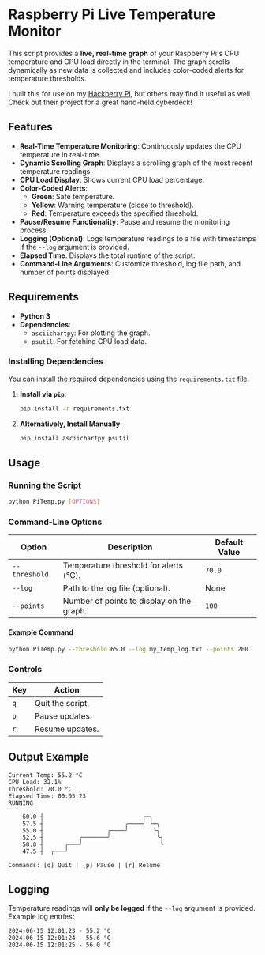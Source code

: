 # Raspberry Pi Live Temperature Monitor

This script provides a **live, real-time graph** of your Raspberry Pi's CPU temperature and CPU load directly in the terminal. The graph scrolls dynamically as new data is collected and includes color-coded alerts for temperature thresholds.

I built this for use on my [Hackberry Pi](https://github.com/ZitaoTech/Hackberry-Pi_Zero), but others may find it useful as well. Check out their project for a great hand-held cyberdeck!

## Features

- **Real-Time Temperature Monitoring**: Continuously updates the CPU temperature in real-time.
- **Dynamic Scrolling Graph**: Displays a scrolling graph of the most recent temperature readings.
- **CPU Load Display**: Shows current CPU load percentage.
- **Color-Coded Alerts**:
  - **Green**: Safe temperature.
  - **Yellow**: Warning temperature (close to threshold).
  - **Red**: Temperature exceeds the specified threshold.
- **Pause/Resume Functionality**: Pause and resume the monitoring process.
- **Logging (Optional)**: Logs temperature readings to a file with timestamps if the `--log` argument is provided.
- **Elapsed Time**: Displays the total runtime of the script.
- **Command-Line Arguments**: Customize threshold, log file path, and number of points displayed.

## Requirements

- **Python 3**
- **Dependencies**:
  - `asciichartpy`: For plotting the graph.
  - `psutil`: For fetching CPU load data.

### Installing Dependencies

You can install the required dependencies using the `requirements.txt` file.

1. **Install via `pip`**:

   ```bash
   pip install -r requirements.txt
   ```

2. **Alternatively, Install Manually**:

   ```bash
   pip install asciichartpy psutil
   ```

## Usage

### Running the Script

```bash
python PiTemp.py [OPTIONS]
```

### Command-Line Options

| Option               | Description                                       | Default Value           |
|----------------------|---------------------------------------------------|------------------------|
| `--threshold`        | Temperature threshold for alerts (°C).            | `70.0`                 |
| `--log`              | Path to the log file (optional).                  | None                   |
| `--points`           | Number of points to display on the graph.         | `100`                  |

#### Example Command

```bash
python PiTemp.py --threshold 65.0 --log my_temp_log.txt --points 200
```

### Controls

| Key | Action        |
|-----|---------------|
| `q` | Quit the script. |
| `p` | Pause updates.   |
| `r` | Resume updates.  |

## Output Example

```
Current Temp: 55.2 °C
CPU Load: 32.1%
Threshold: 70.0 °C
Elapsed Time: 00:05:23
RUNNING

    60.0 ┤                            ╭─╮    
    57.5 ┤                       ╭────╯ ╰─╮  
    55.0 ┤                  ╭────╯       ╰╮ 
    52.5 ┤          ╭───────╯             ╰╮
    50.0 ┤      ╭───╯                      ╰
    47.5 ┤  ╭───╯                           

Commands: [q] Quit | [p] Pause | [r] Resume
```

## Logging

Temperature readings will **only be logged** if the `--log` argument is provided. Example log entries:

```
2024-06-15 12:01:23 - 55.2 °C
2024-06-15 12:01:24 - 55.6 °C
2024-06-15 12:01:25 - 56.0 °C
```

